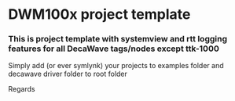 # DWM100x project template

### This is project template with systemview and rtt logging features for all DecaWave tags/nodes except ttk-1000

Simply add (or ever symlynk) your projects to examples folder and decawave driver folder to root folder

Regards

